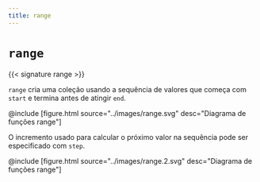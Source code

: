 ```yaml
---
title: range
---
```


# `range`

{{< signature range >}}

`range` cria uma coleção usando a sequência de valores que começa com `start` e termina antes de atingir `end`.

@include [figure.html source="../images/range.svg" desc="Diagrama de funções range"]

O incremento usado para calcular o próximo valor na sequência pode ser especificado com `step`.

@include [figure.html source="../images/range.2.svg" desc="Diagrama de funções range"]
